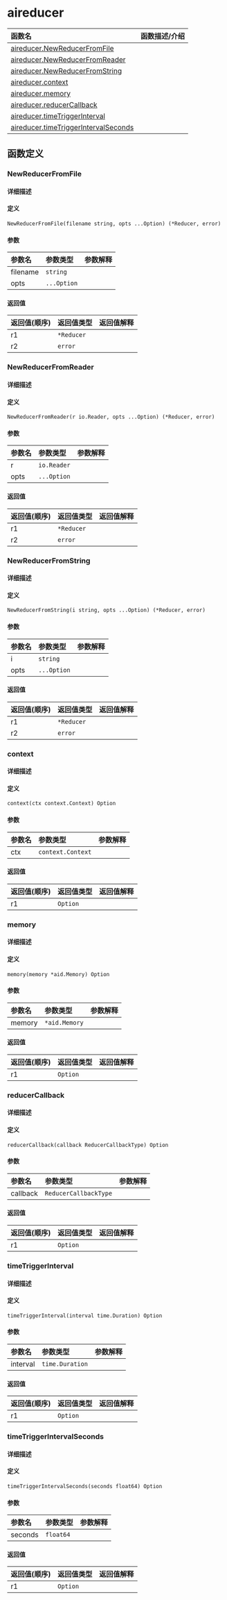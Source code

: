 # aireducer

|函数名|函数描述/介绍|
|:------|:--------|
| [aireducer.NewReducerFromFile](#newreducerfromfile) ||
| [aireducer.NewReducerFromReader](#newreducerfromreader) ||
| [aireducer.NewReducerFromString](#newreducerfromstring) ||
| [aireducer.context](#context) ||
| [aireducer.memory](#memory) ||
| [aireducer.reducerCallback](#reducercallback) ||
| [aireducer.timeTriggerInterval](#timetriggerinterval) ||
| [aireducer.timeTriggerIntervalSeconds](#timetriggerintervalseconds) ||


## 函数定义
### NewReducerFromFile

#### 详细描述


#### 定义

`NewReducerFromFile(filename string, opts ...Option) (*Reducer, error)`

#### 参数
|参数名|参数类型|参数解释|
|:-----------|:---------- |:-----------|
| filename | `string` |   |
| opts | `...Option` |   |

#### 返回值
|返回值(顺序)|返回值类型|返回值解释|
|:-----------|:---------- |:-----------|
| r1 | `*Reducer` |   |
| r2 | `error` |   |


### NewReducerFromReader

#### 详细描述


#### 定义

`NewReducerFromReader(r io.Reader, opts ...Option) (*Reducer, error)`

#### 参数
|参数名|参数类型|参数解释|
|:-----------|:---------- |:-----------|
| r | `io.Reader` |   |
| opts | `...Option` |   |

#### 返回值
|返回值(顺序)|返回值类型|返回值解释|
|:-----------|:---------- |:-----------|
| r1 | `*Reducer` |   |
| r2 | `error` |   |


### NewReducerFromString

#### 详细描述


#### 定义

`NewReducerFromString(i string, opts ...Option) (*Reducer, error)`

#### 参数
|参数名|参数类型|参数解释|
|:-----------|:---------- |:-----------|
| i | `string` |   |
| opts | `...Option` |   |

#### 返回值
|返回值(顺序)|返回值类型|返回值解释|
|:-----------|:---------- |:-----------|
| r1 | `*Reducer` |   |
| r2 | `error` |   |


### context

#### 详细描述


#### 定义

`context(ctx context.Context) Option`

#### 参数
|参数名|参数类型|参数解释|
|:-----------|:---------- |:-----------|
| ctx | `context.Context` |   |

#### 返回值
|返回值(顺序)|返回值类型|返回值解释|
|:-----------|:---------- |:-----------|
| r1 | `Option` |   |


### memory

#### 详细描述


#### 定义

`memory(memory *aid.Memory) Option`

#### 参数
|参数名|参数类型|参数解释|
|:-----------|:---------- |:-----------|
| memory | `*aid.Memory` |   |

#### 返回值
|返回值(顺序)|返回值类型|返回值解释|
|:-----------|:---------- |:-----------|
| r1 | `Option` |   |


### reducerCallback

#### 详细描述


#### 定义

`reducerCallback(callback ReducerCallbackType) Option`

#### 参数
|参数名|参数类型|参数解释|
|:-----------|:---------- |:-----------|
| callback | `ReducerCallbackType` |   |

#### 返回值
|返回值(顺序)|返回值类型|返回值解释|
|:-----------|:---------- |:-----------|
| r1 | `Option` |   |


### timeTriggerInterval

#### 详细描述


#### 定义

`timeTriggerInterval(interval time.Duration) Option`

#### 参数
|参数名|参数类型|参数解释|
|:-----------|:---------- |:-----------|
| interval | `time.Duration` |   |

#### 返回值
|返回值(顺序)|返回值类型|返回值解释|
|:-----------|:---------- |:-----------|
| r1 | `Option` |   |


### timeTriggerIntervalSeconds

#### 详细描述


#### 定义

`timeTriggerIntervalSeconds(seconds float64) Option`

#### 参数
|参数名|参数类型|参数解释|
|:-----------|:---------- |:-----------|
| seconds | `float64` |   |

#### 返回值
|返回值(顺序)|返回值类型|返回值解释|
|:-----------|:---------- |:-----------|
| r1 | `Option` |   |


